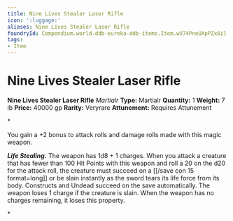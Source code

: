 ```yaml
---
title: Nine Lives Stealer Laser Rifle
icon: ':luggage:'
aliases: Nine Lives Stealer Laser Rifle
foundryId: Compendium.world.ddb-eureka-ddb-items.Item.wV74PneUXpPZx6il
tags:
- Item
---
```


# Nine Lives Stealer Laser Rifle

**Nine Lives Stealer Laser Rifle**
_Martialr_
**Type:** Martialr
**Quantity:** 1
**Weight:** 7 lb
**Price:** 40000 gp
**Rarity:** Veryrare
**Attunement:** Requires Attunement

*<p>You gain a +2 bonus to attack rolls and damage rolls made with this magic weapon.

***Life Stealing.*** The weapon has 1d8 + 1 charges. When you attack a creature that has fewer than 100 Hit Points with this weapon and roll a 20 on the d20 for the attack roll, the creature must succeed on a [[/save con 15 format=long]] or be slain instantly as the sword tears its life force from its body. Constructs and Undead succeed on the save automatically. The weapon loses 1 charge if the creature is slain. When the weapon has no charges remaining, it loses this property.</p>*